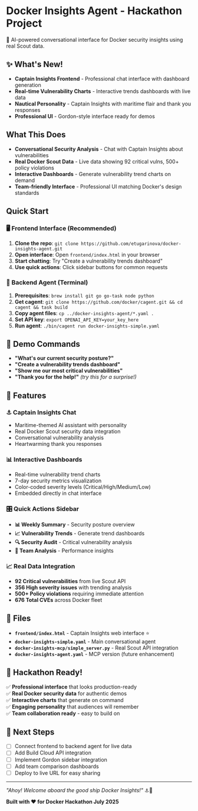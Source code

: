 # Docker Insights Agent - Hackathon Project

🤖 AI-powered conversational interface for Docker security insights using real Scout data.

## ✨ What's New! 
- **Captain Insights Frontend** - Professional chat interface with dashboard generation
- **Real-time Vulnerability Charts** - Interactive trends dashboards with live data
- **Nautical Personality** - Captain Insights with maritime flair and thank you responses
- **Professional UI** - Gordon-style interface ready for demos

## What This Does
- **Conversational Security Analysis** - Chat with Captain Insights about vulnerabilities
- **Real Docker Scout Data** - Live data showing 92 critical vulns, 500+ policy violations  
- **Interactive Dashboards** - Generate vulnerability trend charts on demand
- **Team-friendly Interface** - Professional UI matching Docker's design standards

## Quick Start

### 🖥️ Frontend Interface (Recommended)
1. **Clone the repo**: `git clone https://github.com/etugarinova/docker-insights-agent.git`
2. **Open interface**: Open `frontend/index.html` in your browser
3. **Start chatting**: Try "Create a vulnerability trends dashboard"
4. **Use quick actions**: Click sidebar buttons for common requests

### 🤖 Backend Agent (Terminal)
1. **Prerequisites**: `brew install git go go-task node python`
2. **Get cagent**: `git clone https://github.com/docker/cagent.git && cd cagent && task build`
3. **Copy agent files**: `cp ../docker-insights-agent/*.yaml .`
4. **Set API key**: `export OPENAI_API_KEY=your_key_here`
5. **Run agent**: `./bin/cagent run docker-insights-simple.yaml`

## 🎯 Demo Commands
- **"What's our current security posture?"**
- **"Create a vulnerability trends dashboard"**
- **"Show me our most critical vulnerabilities"**
- **"Thank you for the help!"** *(try this for a surprise!)*

## 🚀 Features

### ⚓ Captain Insights Chat
- Maritime-themed AI assistant with personality
- Real Docker Scout security data integration
- Conversational vulnerability analysis
- Heartwarming thank you responses

### 📊 Interactive Dashboards  
- Real-time vulnerability trend charts
- 7-day security metrics visualization
- Color-coded severity levels (Critical/High/Medium/Low)
- Embedded directly in chat interface

### 🎛️ Quick Actions Sidebar
- **📊 Weekly Summary** - Security posture overview
- **📈 Vulnerability Trends** - Generate trend dashboards  
- **🔍 Security Audit** - Critical vulnerability analysis
- **👥 Team Analysis** - Performance insights

### 📈 Real Data Integration
- **92 Critical vulnerabilities** from live Scout API
- **356 High severity issues** with trending analysis  
- **500+ Policy violations** requiring immediate attention
- **676 Total CVEs** across Docker fleet

## 📁 Files
- **`frontend/index.html`** - Captain Insights web interface ⭐
- **`docker-insights-simple.yaml`** - Main conversational agent
- **`docker-insights-mcp/simple_server.py`** - Real Scout API integration  
- **`docker-insights-agent.yaml`** - MCP version (future enhancement)

## 🎪 Hackathon Ready!
✅ **Professional interface** that looks production-ready  
✅ **Real Docker security data** for authentic demos  
✅ **Interactive charts** that generate on command  
✅ **Engaging personality** that audiences will remember  
✅ **Team collaboration ready** - easy to build on  

## 🔮 Next Steps
- [ ] Connect frontend to backend agent for live data
- [ ] Add Build Cloud API integration  
- [ ] Implement Gordon sidebar integration
- [ ] Add team comparison dashboards
- [ ] Deploy to live URL for easy sharing

---
*"Ahoy! Welcome aboard the good ship Docker Insights!"* ⚓🐳

**Built with ❤️ for Docker Hackathon July 2025**
